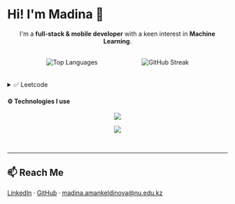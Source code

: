 # Hi! I'm Madina 👋

<div class="github-introduction">

<div align="center">
  <p>I&apos;m a <b>full-stack & mobile developer</b> with a keen interest in <b>Machine Learning</b>.</p>
</div>
</div>

<br>

<div align="center" style="display: flex; justify-content: center; gap: 20%;">
  <img src="https://github-readme-stats-git-masterrstaa-rickstaa.vercel.app/api/top-langs/?username=AmankeldinovaMadina&theme=tokyonight&layout=compact&langs_count=8" alt="Top Languages" />
  <img src="https://streak-stats.demolab.com?user=AmankeldinovaMadina&theme=tokyonight-duo&hide_border=true&date_format=j%20M%5B%20Y%5D" alt="GitHub Streak" />
</div>
<br>
<br>
<details>
  <summary>✅ Leetcode</summary>
  <div dir="auto" align="center">
    <a href="https://leetcode.com/u/madinaamankeldniova/">
    <img align="center" src="https://leetcode-stats.vercel.app/api?username=madinaamankeldniova&theme=dark" />
  </a>
  </div>
</details>
<h4>⚙️ Technologies I use</h4>
  <p align="center">
    <a href="https://skillicons.dev">
      <img src="https://skillicons.dev/icons?i=python,java,react,docker,dart,flutter,fastapi,langchain,git,firebase,c&theme=dark" />
    </a>
  </p>
  <p align="center">
    <a href="https://skillicons.dev">
      <img src="https://skillicons.dev/icons?i=ts,js,html,css,cpp,ios&theme=dark" />
    </a>
  </p>
<br/>
<i>

</i>

---

## 📫 Reach Me  
[LinkedIn](https://www.linkedin.com/in/madina-amankeldinova-800772256/) · [GitHub](https://github.com/AmankeldinovaMadina) · madina.amankeldinova@nu.edu.kz

